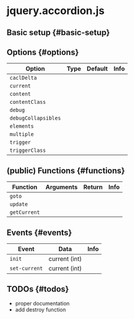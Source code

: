 # jquery.accordion.js

## Basic setup {#basic-setup}

## Options {#options}

| Option | Type | Default | Info |
|--------|------|---------|------|
| `caclDelta` |
| `current` |
| `content` |
| `contentClass` |
| `debug` |
| `debugCollapsibles` |
| `elements` |
| `multiple` |
| `trigger` |
| `triggerClass` |



## (public) Functions {#functions}

| Function | Arguments | Return | Info |
|----------|-----------|--------|------|
| `goto` | 
| `update` |
| `getCurrent` |


## Events {#events}

| Event | Data | Info |
|-------|------|------|
| `init` | current (int) |  |
| `set-current` | current (int) |  |



## TODOs {#todos}
- proper documentation
- add destroy function
